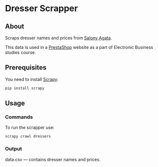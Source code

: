 # Dresser Scrapper

## About

Scraps dresser names and prices from [Salony Agata](https://www.agatameble.pl/).

This data is used in a [PrestaShop](https://www.prestashop.com/) website as a part of Electronic Business studies course.

## Prerequisites

You need to install [Scrapy](https://scrapy.org/):
```sh
pip install scrapy
```

## Usage
### Commands
To run the scrapper use:
```sh
scrapy crawl dressers
```
### Output
data.csv — contains dresser names and prices.
